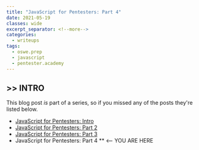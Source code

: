 ```yaml
---
title: "JavaScript for Pentesters: Part 4"
date: 2021-05-19
classes: wide
excerpt_separator: <!--more-->
categories:
  - writeups
tags:
  - oswe.prep
  - javascript
  - pentester.academy
---
```


## >> INTRO

This blog post *is* part of a series, so if you missed any of the posts they're listed below.

* [JavaScript for Pentesters: Intro](/_posts/2021-04-26-javascript-for-pentesters-intro.md)
* [JavaScript for Pentesters: Part 2](/_posts/2021-05-05-javascript-for-pentesters-pt-2.md)
* [JavaScript for Pentesters: Part 3](/_posts/2021-07-17-javascript-for-pentesters-pt-3.md)
* JavaScript for Pentesters: Part 4  ** <-- YOU ARE HERE